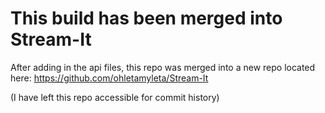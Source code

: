 # This build has been merged into Stream-It

After adding in the api files, this repo was merged into a new repo located here:
https://github.com/ohletamyleta/Stream-It

(I have left this repo accessible for commit history)
